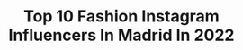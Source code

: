 ---
title: Top 10 Fashion Instagram Influencers In Madrid In 2022
description: >-
  Find top fashion Instagram influencers in Madrid in 2022. Most popular hashtags: #madrid #fashion #moda #style.
platform: Instagram
hits: 336
text_top: Discover the best Instagram profiles on inBeat.
text_bottom: inBeat holds 336 Instagram influencers like this in Madrid, Spain for you to connect with.
profiles:
  - username: "sweetmadness_sv"
    fullname: >-
      𝚂𝚊𝚛𝚊𝚒 𝚅𝚎𝚐𝚊
    bio: >-
      📲👩🏼‍💻|Gestión RRSS 🏥💉|Work HSM 👠🥻|Imᥲgᥱ ᥴoᥒsᥙᥣtᥲᥒt . Descuento 📬 @thecolvinco SARAI52291 ~🏢 Cofunder @vera_community2019 📲
    location: "Spain"
    followers: 6986
    engagement: 724
    commentsToLikes: 0.257498
    id: ck5zminjpmn5u0i14bnqxou7g
    verified: false
    hashtags: "#style, #basic, #monday, #moda"
  - username: "monicasors"
    fullname: >-
      MONICA
    bio: >-
      🇪🇸 ᴮᶜᴺ / ᴹᴬᴰᴿᴵᴰ / ᴸᴬ 📩 Collabs: monicasors@palomajuanesdigital.com Founder @monicasorsthebrand & @ohh_friday TikTok: Monicasors
    location: "Spain"
    followers: 476468
    engagement: 186
    commentsToLikes: 0.449503
    id: ck6u11qgij1im0j71bvqdd01t
    verified: true
    hashtags: "#fashion, #madrid, #ootd, #autumnlook"
  - username: "beatriz_tajuelo"
    fullname: >-
      𝙱 𝚎 𝚊 𝚝 𝚛 𝚒 𝚣    𝚃 𝚊 𝚓 𝚞 𝚎 𝚕 𝚘
    bio: >-
      ✨ Persiguiendo sueños 📬 beatriztajuelo@nosolounaidea.com 👇🏼 Mis recomendaciones 💖
    location: "Spain"
    followers: 11042
    engagement: 388
    commentsToLikes: 0.182508
    id: ck6u7298hj2060j71t13oshys
    verified: false
    hashtags: "#lasletrasstreet, #fashion, #madrid, #moda"
  - username: "josereyactor"
    fullname: >-
      Jose Rey
    bio: >-
      ➡️Actor 🎭 ➡️Modelo 🇪🇸 ➡️Presentador 🎙️ 📩 info@rimmeo.com
    location: "Spain"
    followers: 18516
    engagement: 742
    commentsToLikes: 0.038624
    id: ck6uap1h14ter0j71k4cf7ye9
    verified: false
    hashtags: "#love, #modelfitness, #modelespa, #photography"
  - username: "madfit_lifestyle"
    fullname: >-
      María De La Cámara
    bio: >-
      •FitMom Lifestyle •OCR & Triathlon •Crossfit & Climbing •🔜 Maraton •@spartanracees Ambassador 🇪🇸 •@noccospain Athlete •@wodndone •@enervitsportspain
    location: "Spain"
    followers: 69635
    engagement: 197
    commentsToLikes: 0.034043
    id: ck5cjzhmnvt6a0i115ka23dhz
    verified: false
    hashtags: "#bouldering, #spartan, #spartanrace, #saturday"
  - username: "alejandrodemigueloficial"
    fullname: >-
      Alejandro de Miguel
    bio: >-
      Diseñador de moda español 📍Atelier Madrid, Ayala, 15 📍Atelier Miguel Esteban (Toledo) 📍Toledo, Colombia, 23 📍Ciudad Real, Postas, 4
    location: "Spain"
    followers: 33843
    engagement: 129
    commentsToLikes: 0.044143
    id: ck5c04wqlsgew0i11kt3e39yf
    verified: false
    hashtags: "#coleccion2022, #weddingdress, #modaespa, #amedida"
  - username: "kattydacosta"
    fullname: >-
      Katherin Da Costa
    bio: >-
      Madrid Fashion & LifeStyle Blogger. 📩 Dacostak.98@gmail.com Venezuela 🇻🇪 . Madrid📍. ⬇️Sigueme en ⬇️
    location: "Spain"
    followers: 8597
    engagement: 729
    commentsToLikes: 0.043281
    id: ck5hizi4jfqmc0i11kgy7ksub
    verified: false
    hashtags: "#food, #photooftheday, #madrid, #outfits"
  - username: "steffysille"
    fullname: >-
      Steffy Sille
    bio: >-
      “En mi vida, solo quiero personas que caminen con el corazón descalzo” ❤️ 🌍 Travel 🍔 Food 👠 Fashion 📍Madrid 🇪🇸 🤱nacida-Ceuta ❤️Sevillana de ❤️
    location: "Spain"
    followers: 16957
    engagement: 312
    commentsToLikes: 0.029269
    id: ck8t7lbsgh8d40j78na9g4qld
    verified: false
    hashtags: "#viajar, #fashionbloggerstyle, #instapic, #viajaresvivir"
  - username: "pezones.revueltos"
    fullname: >-
      Maria Bueno
    bio: >-
      FASHION ARTIST. Madrid.
    location: "Spain"
    followers: 151256
    engagement: 240
    commentsToLikes: 0.009010
    id: ckap98zvwrntg0i78pdv38760
    verified: true
    hashtags: ""
  - username: "aratrendystyle"
    fullname: >-
      Ara ✨ 𝖢𝗈𝗇𝗍𝖾𝗇𝗍 𝖢𝗋𝖾𝖺𝗍𝗈𝗋
    bio: >-
      ⭐️Soñadora e Inspiradora💫📍#madrid #Fashion • #Beauty • #Lifestyle 📧Contact: byarastyle@gmail.com ⬇️Nos vemos en⬇️
    location: "Spain"
    followers: 4218
    engagement: 1230
    commentsToLikes: 0.079699
    id: ckap09bo8pbhx0i78jhkkadje
    verified: false
    hashtags: "#looks, #stradivarius, #streetstyle, #viernes"
---